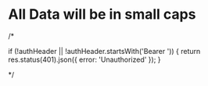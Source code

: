 # All Data will be in small caps

/*

  if (!authHeader || !authHeader.startsWith('Bearer ')) {
    return res.status(401).json({ error: 'Unauthorized' });
  }

  */